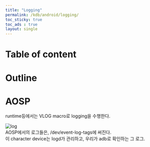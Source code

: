 ```yaml
---
title: "Logging"
permalink: /kdb/android/logging/
toc_sticky: true
toc_ads : true
layout: single
---
```


# Table of content

# Outline

# AOSP
runtime등에서는 VLOG macro로 logging을 수행한다.   

![log](../../../assets/images/android-log.png)  
AOSP에서의 로그들은,  /dev/event-log-tags에 써진다.   
이 character device는 logd가 관리하고, 우리가 adb로 확인하는 그 로그.   

